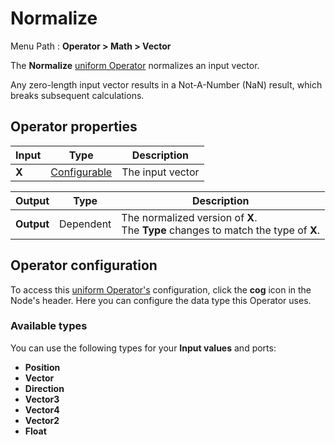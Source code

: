 # Normalize

Menu Path : **Operator > Math > Vector**

The **Normalize** [uniform Operator](Operators.md#uniform-operators) normalizes an input vector.


Any zero-length input vector results in a Not-A-Number (NaN) result, which breaks subsequent calculations.

## Operator properties

| **Input** | **Type**                                | **Description**  |
| --------- | --------------------------------------- | ---------------- |
| **X**     | [Configurable](#operator-configuration) | The input vector |

| **Output** | **Type**  | **Description**                                              |
| ---------- | --------- | ------------------------------------------------------------ |
| **Output** | Dependent | The normalized version of **X**.<br/>The **Type** changes to match the type of **X**. |

## Operator configuration

To access this [uniform Operator's](Operators.md#uniform-operators) configuration, click the **cog** icon in the Node's header. Here you can configure the data type this Operator uses.

### Available types

You can use the following types for your **Input values** and ports:

- **Position**
- **Vector**
- **Direction**
- **Vector3**
- **Vector4**
- **Vector2**
- **Float**